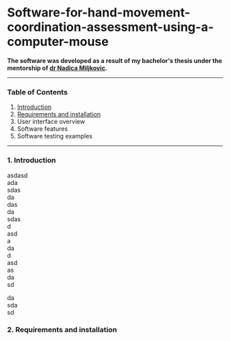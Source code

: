 # Software-for-hand-movement-coordination-assessment-using-a-computer-mouse
**The software was developed as a result of my bachelor's thesis under the mentorship of [dr Nadica Miljkovic](https://automatika.etf.bg.ac.rs/en/department-personnel/98-english/content/faculty/615-phd-nadica-miljkovi%C4%87).**
***
### Table of Contents
1. [Introduction](https://github.com/vladajankovic/Software-for-hand-movement-coordination-assessment-using-a-computer-mouse/master/README.md#1-introduction)
2. [Requirements and installation](https://github.com/vladajankovic/Software-for-hand-movement-coordination-assessment-using-a-computer-mouse/master/README.md#2-requirements-and-installation)
3. User interface overview
4. Software features
5. Software testing examples
***
### 1. Introduction
asdasd  
ada  
sdas  
da  
das  
da  
sdas  
d  
asd  
a  
da  
d  
asd  
as  
da  
sd  
  
da  
sda  
sd  
### 2. Requirements and installation

